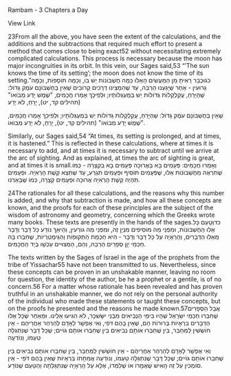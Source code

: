 Rambam - 3 Chapters a Day

View Link

23From all the above, you have seen the extent of the calculations, and the additions and the subtractions that required much effort to present a method that comes close to being exact52 without necessitating extremely complicated calculations. This process is necessary because the moon has major incongruities in its orbit. In this vein, our Sages said,53 “’The sun knows the time of its setting’; the moon does not know the time of its setting.”כגוּכְבָר רָאִיתָ מִן הַמַּעֲשִׂים הָאֵלּוּ כַּמָּה חֶשְׁבּוֹנוֹת יֵשׁ בּוֹ, וְכַמָּה תּוֹסָפוֹת, וְכַמָּה גֵּרוּעִין - אַחַר שֶׁיָּגַעְנוּ הַרְבֵּה, עַד שֶׁהִמְצֵינוּ דְּרָכִים קְרוֹבִים שֶׁאֵין בְּחֶשְׁבּוֹנָם עֹמֶק גָּדוֹל: שֶׁהַיָּרֵחַ, עֲקַלְקָלוֹת גְּדוֹלוֹת יֵשׁ בְּמַעְגְּלוֹתָיו; וּלְפִיכָךְ אָמְרוּ חֲכָמִים, "שֶׁמֶשׁ יָדַע מְבוֹאוֹ" (תהילים קד, יט), יָרֵחַ, לֹא יָדַע

שֶׁאֵין בְּחֶשְׁבּוֹנָם עֹמֶק גָּדוֹל: שֶׁהַיָּרֵחַ, עֲקַלְקָלוֹת גְּדוֹלוֹת יֵשׁ בְּמַעְגְּלוֹתָיו; וּלְפִיכָךְ אָמְרוּ חֲכָמִים, "שֶׁמֶשׁ יָדַע מְבוֹאוֹ" (תהילים קד, יט), יָרֵחַ, לֹא יָדַע מְבוֹאוֹ.

Similarly, our Sages said,54 “At times, its setting is prolonged, and at times, it is hastened.” This is reflected in these calculations, where at times it is necessary to add, and at times it is necessary to subtract until we arrive at the arc of sighting. And as explained, at times the arc of sighting is great, and at times it is small.וְאָמְרוּ חֲכָמִים: פְּעָמִים בָּא בַּאֲרוּכָה פְּעָמִים בָּא בִּקְצָרָה - כְּמוֹ שֶׁתִּרְאֶה מֵחֶשְׁבּוֹנוֹת אֵלּוּ, שֶׁפְּעָמִים תּוֹסִיף וּפְעָמִים תִּגְרַע, עַד שֶׁתֵּצֵא קֶשֶׁת הָרְאִיָּה. וּפְעָמִים תִּהְיֶה קֶשֶׁת הָרְאִיָּה אֲרוּכָה וּפְעָמִים קְצָרָה, כְּמוֹ שֶׁבֵּאַרְנוּ.

24The rationales for all these calculations, and the reasons why this number is added, and why that subtraction is made, and how all these concepts are known, and the proofs for each of these principles are the subject of the wisdom of astronomy and geometry, concerning which the Greeks wrote many books. These texts are presently in the hands of the sages.כדוְטַעַם כָּל אֵלּוּ הַחֶשְׁבּוֹנוֹת, וּמִפְּנֵי מַה מוֹסִיפִים מִנְיָן זֶה, וּמִפְּנֵי מַה גּוֹרְעִין, וְהֵיאַךְ נוֹדַע כָּל דָּבָר וְדָבָר מֵאֵלּוּ הַדְּבָרִים, וְהָרְאָיָה עַל כָּל דָּבָר וְדָבָר - הִיא חָכְמַת הַתְּקוּפוֹת וְהַגֵּימְטַרְיוֹת, שֶׁחִבְּרוּ בָּהּ חַכְמֵי יָוָן סְפָרִים הַרְבֵּה, וְהֵם, הַמְּצוּיִים עַכְשָׁו בְּיַד הַחֲכָמִים.

The texts written by the Sages of Israel in the age of the prophets from the tribe of Yissachar55 have not been transmitted to us. Nevertheless, since these concepts can be proven in an unshakable manner, leaving no room for question, the identity of the author, be he a prophet or a gentile, is of no concern.56 For a matter whose rationale has been revealed and has proven truthful in an unshakable manner, we do not rely on the personal authority of the individual who made these statements or taught these concepts, but on the proofs he presented and the reasons he made known.57אֲבָל הַסְּפָרִים שֶׁחִבְּרוּ חַכְמֵי יִשְׂרָאֵל שֶׁהָיוּ בִּימֵי הַנְּבִיאִים מִבְּנֵי יִשָּׂשכָר, לֹא הִגִּיעוּ אֵלֵינוּ. וּמֵאַחַר שֶׁכָּל אֵלּוּ הַדְּבָרִים בִּרְאָיוֹת בְּרוּרוֹת הֵם, שֶׁאֵין בָּהֶם דֹּפִי, וְאִי אֶפְשָׁר לָאָדָם לְהַרְהֵר אַחֲרֵיהֶם - אֵין חוֹשְׁשִׁין לַמְּחַבֵּר, בֵּין שֶׁחִבְּרוּ אוֹתָם נְבִיאִים בֵּין שֶׁחִבְּרוּ אוֹתָם גּוֹיִים; שֶׁכָּל דָּבָר שֶׁנִּתְגַּלָּה טַעְמוֹ, וְנוֹדְעָה

וְאִי אֶפְשָׁר לָאָדָם לְהַרְהֵר אַחֲרֵיהֶם - אֵין חוֹשְׁשִׁין לַמְּחַבֵּר, בֵּין שֶׁחִבְּרוּ אוֹתָם נְבִיאִים בֵּין שֶׁחִבְּרוּ אוֹתָם גּוֹיִים; שֶׁכָּל דָּבָר שֶׁנִּתְגַּלָּה טַעְמוֹ, וְנוֹדְעָה אֲמִתָּתוֹ בִּרְאָיוֹת שֶׁאֵין בָּהֶם דֹּפִי - אֵין סוֹמְכִין עַל זֶה הָאִישׁ שֶׁאֲמָרוֹ אוֹ שֶׁלִּמְּדוֹ, אֶלָא עַל הָרְאָיָה שֶׁנִּתְגַּלְּתָה וְהַטַּעַם שֶׁנּוֹדַע.